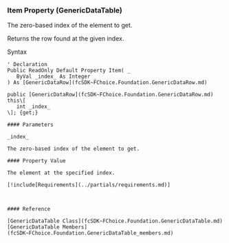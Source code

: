 ﻿### Item Property (GenericDataTable)

The zero-based index of the element to get.

Returns the row found at the given index.

Syntax

```vbnet
' Declaration
Public ReadOnly Default Property Item( _
   ByVal _index_ As Integer _
) As [GenericDataRow](fcSDK~FChoice.Foundation.GenericDataRow.md)

public [GenericDataRow](fcSDK~FChoice.Foundation.GenericDataRow.md) this\[ 
   int _index_
\]; {get;}

#### Parameters

_index_

The zero-based index of the element to get.

#### Property Value

The element at the specified index.

[!include[Requirements](../partials/requirements.md)]



#### Reference

[GenericDataTable Class](fcSDK~FChoice.Foundation.GenericDataTable.md)  
[GenericDataTable Members](fcSDK~FChoice.Foundation.GenericDataTable_members.md)